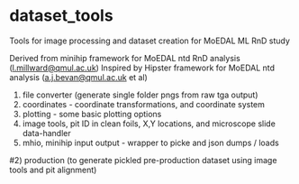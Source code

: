 # dataset_tools

Tools for image processing and dataset creation for MoEDAL ML RnD study

Derived from minihip framework for MoEDAL ntd RnD analysis (l.millward@qmul.ac.uk)
Inspired by Hipster framework for MoEDAL ntd analysis (a.j.bevan@qmul.ac.uk et al)


1) file converter (generate single folder pngs from raw tga output)
2) coordinates - coordinate transformations, and coordinate system
3) plotting - some basic plotting options
4) image tools, pit ID in clean foils, X,Y locations, and microscope slide data-handler
5) mhio, minihip input output - wrapper to picke and json dumps / loads




#2) production (to generate pickled pre-production dataset using image tools and pit alignment)


